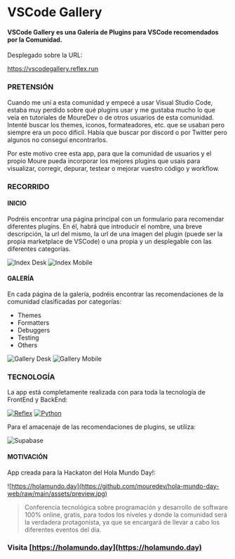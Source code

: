 # VSCode Gallery
#### VSCode Gallery es una Galería de Plugins para VSCode recomendados por la Comunidad.

Desplegado sobre la URL:

[https://vscodegallery.reflex.run
](https://vscodegallery.reflex.run)


### PRETENSIÓN

Cuando me uní a esta comunidad y empecé a usar Visual Studio Code, estaba muy perdido sobre qué plugins usar y me gustaba mucho lo que veía en tutoriales de MoureDev o de otros usuarios de esta comunidad.
Intenté buscar los themes, iconos, formateadores, etc. que se usaban pero siempre era un poco dificil. Había que buscar por discord o por Twitter pero algunos no conseguí encontrarlos.

Por este motivo cree esta app, para que la comunidad de usuarios y el propio Moure pueda incorporar los mejores plugins que usais para visualizar, corregir, depurar, testear o mejorar vuestro código y workflow.


### RECORRIDO

#### INICIO
Podréis encontrar una página principal con un formulario para recomendar diferentes plugins. En él, habrá que introducir el nombre, una breve descripción, la url del mismo, la url de una imagen del plugin (puede ser la propia marketplace de VSCode) o una propia y un desplegable con las diferentes categorías.

![Index Desk](https://github.com/AlbertoAIG/vscode_gallery/blob/main/assets/image_index_desk.png)
![Index Mobile](https://github.com/AlbertoAIG/vscode_gallery/blob/main/assets/image_index_mobile.png)

#### GALERÍA
En cada página de la galería, podréis encontrar las recomendaciones de la comunidad clasificadas por categorías:

- Themes
- Formatters
- Debuggers
- Testing
- Others


![Gallery Desk](https://github.com/AlbertoAIG/vscode_gallery/blob/main/assets/image_gallery_desk.png)
![Gallery Mobile](https://github.com/AlbertoAIG/vscode_gallery/blob/main/assets/image_gallery_mobile.png)


### TECNOLOGÍA	

La app está completamente realizada con para toda la tecnología de FrontEnd y BackEnd:

 [![Reflex](https://img.shields.io/badge/Reflex-0.4.9+-5646ED?style=for-the-badge&logo=python&logoColor=white&labelColor=101010)](https://reflex.dev) 
[![Python](https://img.shields.io/badge/Python-3.12+-yellow?style=for-the-badge&logo=python&logoColor=white&labelColor=101010)](https://python.org) 

Para el amacenaje de las recomendaciones de plugins, se utiliza:
 
![Supabase](https://img.shields.io/badge/Supabase-3ECF8E?style=for-the-badge&logo=supabase&logoColor=white)


#### MOTIVACIÓN

App creada para la Hackaton del Hola Mundo Day!:


![https://holamundo.day](https://github.com/mouredev/hola-mundo-day-web/raw/main/assets/preview.jpg)

> Conferencia tecnológica sobre programación y desarrollo de software 100% online, gratis, para todos los niveles y donde la comunidad será la verdadera protagonista, ya que se encargará de llevar a cabo los diferentes eventos del día.

### Visita [https://holamundo.day](https://holamundo.day)
